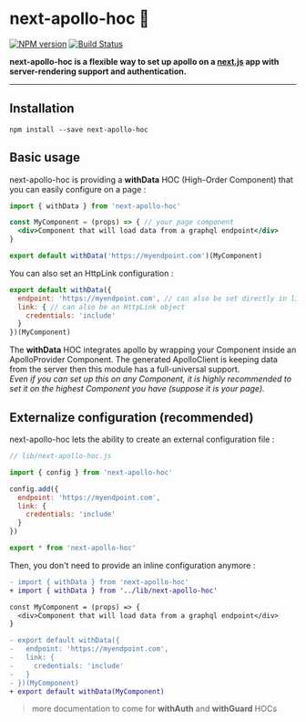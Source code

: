 # next-apollo-hoc 🚧

[![NPM version](https://img.shields.io/npm/v/next-apollo-hoc.svg)](https://www.npmjs.com/package/next-apollo-hoc)
[![Build Status](https://travis-ci.org/pierrecabriere/next-apollo-hoc.svg?branch=master)](https://travis-ci.org/pierrecabriere/next-apollo-hoc)

**next-apollo-hoc is a flexible way to set up apollo on a [next.js](https://github.com/zeit/next.js) app with server-rendering support and authentication.**

---

## Installation
```
npm install --save next-apollo-hoc
```

## Basic usage
next-apollo-hoc is providing a **withData** HOC (High-Order Component) that you can easily configure on a page :
```jsx
import { withData } from 'next-apollo-hoc'

const MyComponent = (props) => { // your page component
  <div>Component that will load data from a graphql endpoint</div>
}

export default withData('https://myendpoint.com')(MyComponent)
```

You can also set an HttpLink configuration :
```jsx
export default withData({
  endpoint: 'https://myendpoint.com', // can also be set directly in link as uri option
  link: { // can also be an HttpLink object
    credentials: 'include'
  }
})(MyComponent)
```

The **withData** HOC integrates apollo by wrapping your Component inside an ApolloProvider Component. The generated ApolloClient is keeping data from the server then this module has a full-universal support.<br/>
*Even if you can set up this on any Component, it is highly recommended to set it on the highest Component you have (suppose it is your page).*

## Externalize configuration (recommended)
next-apollo-hoc lets the ability to create an external configuration file :
```jsx
// lib/next-apollo-hoc.js

import { config } from 'next-apollo-hoc'

config.add({
  endpoint: 'https://myendpoint.com',
  link: {
    credentials: 'include'
  }
})

export * from 'next-apollo-hoc'
```

Then, you don't need to provide an inline configuration anymore :
```diff
- import { withData } from 'next-apollo-hoc'
+ import { withData } from '../lib/next-apollo-hoc'

const MyComponent = (props) => {
  <div>Component that will load data from a graphql endpoint</div>
}

- export default withData({
-   endpoint: 'https://myendpoint.com',
-   link: {
-     credentials: 'include'
-   }
- })(MyComponent)
+ export default withData(MyComponent)
```

> more documentation to come for **withAuth** and **withGuard** HOCs
